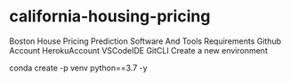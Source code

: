 # california-housing-pricing

Boston House Pricing Prediction
Software And Tools Requirements
Github Account
HerokuAccount
VSCodeIDE
GitCLI
Create a new environment

conda create -p venv python==3.7 -y
